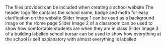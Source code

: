 The files provided can be included when creating a school website
The header logo file contains the school name, badge and motto for easy clarification on the website
Slider Image 1 can be used as a background image on the Home page
Slider Image 2 of a classroom can be used to show how comfortable students are when they are in class
Slider Image 3 of a building labelled school bursar can be used to show how everything at the school is self explanatory with almost everything is labelled
